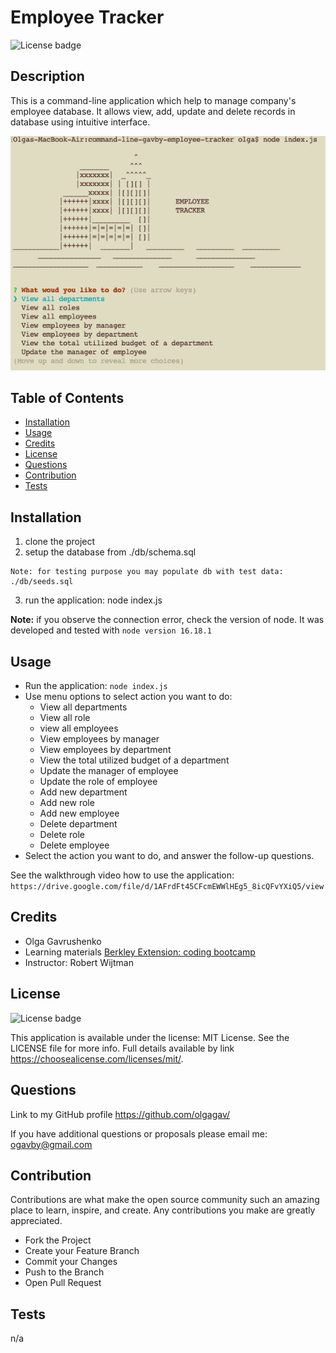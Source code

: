 
  # Employee Tracker

  ![License badge](https://img.shields.io/static/v1?label=license&message=MIT%20License&color=green)

  ## Description
  
  This is a command-line application which help to manage company's employee database. It allows view, add, update and delete records in database using intuitive interface.

  ![this image display the screenshot of the 'Employee Tracker' application](./assets/images/app_menu.png)

  ## Table of Contents
 
  - [Installation](#installation)
  - [Usage](#usage)
  - [Credits](#credits)
  - [License](#license)
  - [Questions](#questions)
  - [Contribution](#contribution)
  - [Tests](#tests)
    
  ## Installation
  
  1. clone the project 
  2. setup the database from ./db/schema.sql 
  
    Note: for testing purpose you may populate db with test data:  ./db/seeds.sql
  3. run the application: node index.js 
  
  **Note:** if you observe the connection error, check the version of node. It was developed and tested with `node version 16.18.1`
  
  ## Usage
  
  - Run the application: `node index.js` 
  - Use menu options to select action you want to do:
    - View all departments
    - View all role
    - view all employees
    - View employees by manager
    - View employees by department
    - View the total utilized budget of a department
    - Update the manager of employee
    - Update the role of employee
    - Add new department
    - Add new role
    - Add new employee
    - Delete department
    - Delete role
    - Delete employee
  - Select the action you want to do, and answer the follow-up questions. 
  
  See the walkthrough video how to use the application: `https://drive.google.com/file/d/1AFrdFt45CFcmEWWlHEg5_8icQFvYXiQ5/view`
  
  
  ## Credits
  
   - Olga Gavrushenko 
   - Learning materials [Berkley Extension: coding bootcamp](https://extension.berkeley.edu/)
   - Instructor: Robert Wijtman
  
  ## License
  
  ![License badge](https://img.shields.io/static/v1?label=license&message=MIT%20License&color=green)

  This application is available under the license: MIT License. 
    See the LICENSE file for more info. Full details available by link https://choosealicense.com/licenses/mit/. 
    
 
  ## Questions
  
  Link to my GitHub profile https://github.com/olgagav/
  
  If you have additional questions or proposals please email me: [ogavby@gmail.com](mailto:ogavby@gmail.com?subject=[GitHub]%20command-line%20password%20generator)
    
  ## Contribution

Contributions are what make the open source community such an amazing place to learn, inspire, and create. Any contributions you make are greatly appreciated. 
  
  - Fork the Project 
  - Create your Feature Branch 
  - Commit your Changes 
  - Push to the Branch 
  - Open Pull Request
  
  ## Tests
  
  n/a
  
